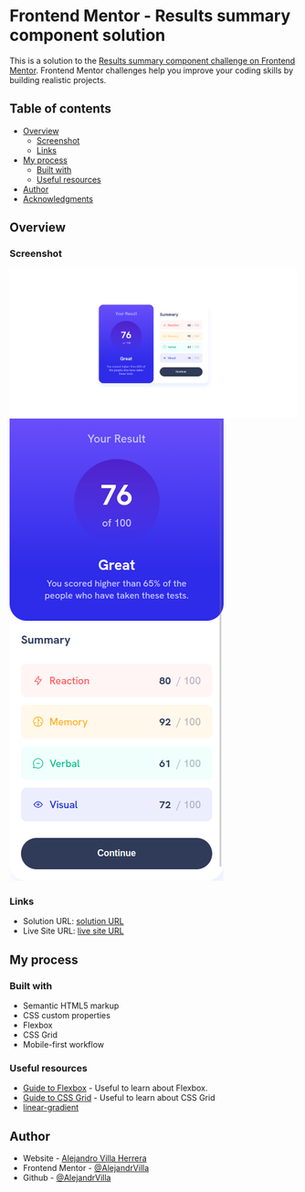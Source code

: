 # Frontend Mentor - Results summary component solution

This is a solution to the [Results summary component challenge on Frontend Mentor](https://www.frontendmentor.io/challenges/results-summary-component-CE_K6s0maV). Frontend Mentor challenges help you improve your coding skills by building realistic projects. 

## Table of contents

- [Overview](#overview)
  - [Screenshot](#screenshot)
  - [Links](#links)
- [My process](#my-process)
  - [Built with](#built-with)
  - [Useful resources](#useful-resources)
- [Author](#author)
- [Acknowledgments](#acknowledgments)


## Overview

### Screenshot

![Screenshot1](./assets/images/Screenshot1.png)
![Screenshot2](./assets/images/Screenshot2.png)

### Links

- Solution URL: [solution URL](https://www.frontendmentor.io/solutions/results-summary-component-5XpIi9VDWd)
- Live Site URL: [live site URL](https://alejandrvilla.github.io/Frontend_Mentor/results-summary-component-main/)

## My process

### Built with

- Semantic HTML5 markup
- CSS custom properties
- Flexbox
- CSS Grid
- Mobile-first workflow

### Useful resources

- [Guide to Flexbox](https://css-tricks.com/snippets/css/a-guide-to-flexbox/) - Useful to learn about Flexbox.
- [Guide to CSS Grid](https://css-tricks.com/snippets/css/complete-guide-grid/) - Useful to learn about CSS Grid
- [linear-gradient](https://developer.mozilla.org/en-US/docs/Web/CSS/gradient/linear-gradient)

## Author

- Website - [Alejandro Villa Herrera](https://www.linkedin.com/feed/)
- Frontend Mentor - [@AlejandrVilla](https://www.frontendmentor.io/profile/AlejandrVilla)
- Github - [@AlejandrVilla](https://github.com/AlejandrVilla)

